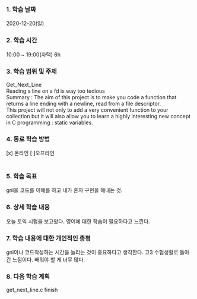 ### 1. 학습 날짜 
2020-12-20(일)
​
### 2. 학습 시간
10:00 ~ 19:00(자택) 6h
​
### 3. 학습 범위 및 주제
Get_Next_Line <br>
Reading a line on a fd is way too tedious <br>
Summary : The aim of this project is to make you code a function that returns a line ending with a newline, read from a file descriptor. <br>
This project will not only to add a very convenient function to your collection but it will also allow you to learn a highly interesting new concept in C programming : static variables.
​
### 4. 동료 학습 방법 
[x] 온라인 [ ]오프라인 <br>
​
### 5. 학습 목표
gnl을 코드를 이해를 하고 내가 혼자 구현을 해내는 것.
​
### 6. 상세 학습 내용
오늘 토익 시험을 보고왔다. 영어에 대한 학습이 필요하다고 느낀다.
​
### 7. 학습 내용에 대한 개인적인 총평
gnl이나 코드작성하는 시간을 늘리는 것이 중요하다고 생각한다. 고3 수험생활로 돌아간 느낌이다. 배워야 할 게 너무 많다.
​
### 8. 다음 학습 계획
get_next_line.c finish